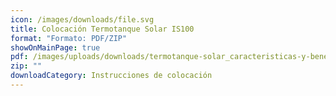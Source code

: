 ```yaml
---
icon: /images/downloads/file.svg
title: Colocación Termotanque Solar IS100
format: "Formato: PDF/ZIP"
showOnMainPage: true
pdf: /images/uploads/downloads/termotanque-solar_caracteristicas-y-beneficios_low.pdf
zip: ""
downloadCategory: Instrucciones de colocación
---
```


